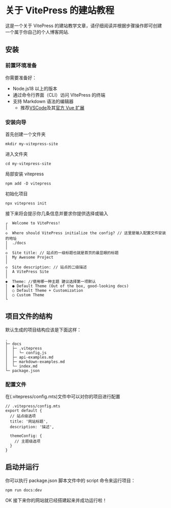 # 关于 VitePress 的建站教程

这是一个关于 VitePress 的建站教学文章，请仔细阅读并根据步骤操作即可创建一个属于你自己的个人博客网站.

## 安装

### 前置环境准备

你需要准备好：

- Node.js18 以上的版本
- 通过命令行界面（CLI）访问 VItePress 的终端
- 支持 Markdown 语法的编辑器
  - 推荐[VSCode](https://code.visualstudio.com/)及其[官方 Vue 扩展](https://marketplace.visualstudio.com/items?itemName=Vue.volar)

### 安装向导

首先创建一个文件夹

```shell
mkdir my-vitepress-site
```

进入文件夹

```shell
cd my-vitepress-site
```

局部安装 vitepress

```shell
npm add -D vitepress
```

初始化项目

```shell
npx vitepress init
```

接下来将会提示你几条信息并要求你提供选择或输入

```
┌  Welcome to VitePress!
│
◇  Where should VitePress initialize the config? // 这里是输入配置文件安装的地址
│  ./docs
│
◇  Site title: // 站点的一级标题也就是首页的最显眼的标题
│  My Awesome Project
│
◇  Site description: // 站点的二级描述
│  A VitePress Site
│
◆  Theme: //使用哪一种主题 建议选择第一项默认
│  ● Default Theme (Out of the box, good-looking docs)
│  ○ Default Theme + Customization
│  ○ Custom Theme
└
```

## 项目文件的结构

默认生成的项目结构应该是下面这样：

```
.
├─ docs
│  ├─ .vitepress
│  │  └─ config.js
│  ├─ api-examples.md
│  ├─ markdown-examples.md
│  └─ index.md
└─ package.json

```

### 配置文件

在(.vitepress/config.mts)文件中可以对你的项目进行配置

```
// .vitepress/config.mts
export default {
  // 站点级选项
  title: '网站标题',
  description: '描述',

  themeConfig: {
    // 主题级选项
  }
}
```

## 启动并运行

你可以执行 package.json 脚本文件中的 script 命令来运行项目：

```
npm run docs:dev
```

OK 接下来你的网站就已经搭建起来并成功运行啦！
